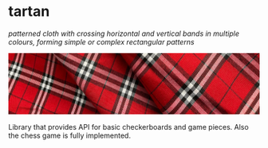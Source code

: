 # tartan
_patterned cloth with crossing horizontal and vertical bands in multiple
colours, forming simple or complex rectangular patterns_

![tartan](doc/images/tartan_heading.png)

Library that provides API for basic checkerboards and game pieces. Also the
chess game is fully implemented.
